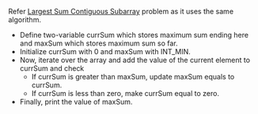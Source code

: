 Refer [Largest Sum Contiguous Subarray](../8-Largest%20Sum%20Contiguous%20Subarray/Readme.md) problem as it uses the same algorithm.

- Define two-variable currSum which stores maximum sum ending here and maxSum which stores maximum sum so far.
- Initialize currSum with 0 and maxSum with INT_MIN.
- Now, iterate over the array and add the value of the current element to currSum and check
    - If currSum is greater than maxSum, update maxSum equals to currSum.
    - If currSum is less than zero, make currSum equal to zero.
- Finally, print the value of maxSum.
